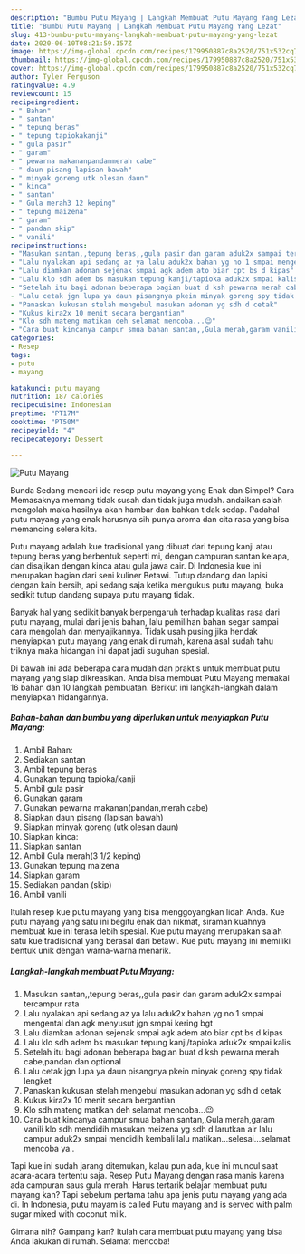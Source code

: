 ```yaml
---
description: "Bumbu Putu Mayang | Langkah Membuat Putu Mayang Yang Lezat"
title: "Bumbu Putu Mayang | Langkah Membuat Putu Mayang Yang Lezat"
slug: 413-bumbu-putu-mayang-langkah-membuat-putu-mayang-yang-lezat
date: 2020-06-10T08:21:59.157Z
image: https://img-global.cpcdn.com/recipes/179950887c8a2520/751x532cq70/putu-mayang-foto-resep-utama.jpg
thumbnail: https://img-global.cpcdn.com/recipes/179950887c8a2520/751x532cq70/putu-mayang-foto-resep-utama.jpg
cover: https://img-global.cpcdn.com/recipes/179950887c8a2520/751x532cq70/putu-mayang-foto-resep-utama.jpg
author: Tyler Ferguson
ratingvalue: 4.9
reviewcount: 15
recipeingredient:
- " Bahan"
- " santan"
- " tepung beras"
- " tepung tapiokakanji"
- " gula pasir"
- " garam"
- " pewarna makananpandanmerah cabe"
- " daun pisang lapisan bawah"
- " minyak goreng utk olesan daun"
- " kinca"
- " santan"
- " Gula merah3 12 keping"
- " tepung maizena"
- " garam"
- " pandan skip"
- " vanili"
recipeinstructions:
- "Masukan santan,,tepung beras,,gula pasir dan garam aduk2x sampai tercampur rata"
- "Lalu nyalakan api sedang az ya lalu aduk2x bahan yg no 1 smpai mengental dan agk menyusut jgn smpai kering bgt"
- "Lalu diamkan adonan sejenak smpai agk adem ato biar cpt bs d kipas"
- "Lalu klo sdh adem bs masukan tepung kanji/tapioka aduk2x smpai kalis"
- "Setelah itu bagi adonan beberapa bagian buat d ksh pewarna merah cabe,pandan dan optional"
- "Lalu cetak jgn lupa ya daun pisangnya pkein minyak goreng spy tidak lengket"
- "Panaskan kukusan stelah mengebul masukan adonan yg sdh d cetak"
- "Kukus kira2x 10 menit secara bergantian"
- "Klo sdh mateng matikan deh selamat mencoba...😉"
- "Cara buat kincanya campur smua bahan santan,,Gula merah,garam vanili klo sdh mendidih masukan meizena yg sdh d larutkan air lalu campur aduk2x smpai mendidih kembali lalu matikan...selesai...selamat mencoba ya.."
categories:
- Resep
tags:
- putu
- mayang

katakunci: putu mayang 
nutrition: 187 calories
recipecuisine: Indonesian
preptime: "PT17M"
cooktime: "PT50M"
recipeyield: "4"
recipecategory: Dessert

---
```



![Putu Mayang](https://img-global.cpcdn.com/recipes/179950887c8a2520/751x532cq70/putu-mayang-foto-resep-utama.jpg)

Bunda Sedang mencari ide resep putu mayang yang Enak dan Simpel? Cara Memasaknya memang tidak susah dan tidak juga mudah. andaikan salah mengolah maka hasilnya akan hambar dan bahkan tidak sedap. Padahal putu mayang yang enak harusnya sih punya aroma dan cita rasa yang bisa memancing selera kita.

Putu mayang adalah kue tradisional yang dibuat dari tepung kanji atau tepung beras yang berbentuk seperti mi, dengan campuran santan kelapa, dan disajikan dengan kinca atau gula jawa cair. Di Indonesia kue ini merupakan bagian dari seni kuliner Betawi. Tutup dandang dan lapisi dengan kain bersih, api sedang saja ketika mengukus putu mayang, buka sedikit tutup dandang supaya putu mayang tidak.

Banyak hal yang sedikit banyak berpengaruh terhadap kualitas rasa dari putu mayang, mulai dari jenis bahan, lalu pemilihan bahan segar sampai cara mengolah dan menyajikannya. Tidak usah pusing jika hendak menyiapkan putu mayang yang enak di rumah, karena asal sudah tahu triknya maka hidangan ini dapat jadi suguhan spesial.


Di bawah ini ada beberapa cara mudah dan praktis untuk membuat putu mayang yang siap dikreasikan. Anda bisa membuat Putu Mayang memakai 16 bahan dan 10 langkah pembuatan. Berikut ini langkah-langkah dalam menyiapkan hidangannya.

<!--inarticleads1-->

##### Bahan-bahan dan bumbu yang diperlukan untuk menyiapkan Putu Mayang:

1. Ambil  Bahan:
1. Sediakan  santan
1. Ambil  tepung beras
1. Gunakan  tepung tapioka/kanji
1. Ambil  gula pasir
1. Gunakan  garam
1. Gunakan  pewarna makanan(pandan,merah cabe)
1. Siapkan  daun pisang (lapisan bawah)
1. Siapkan  minyak goreng (utk olesan daun)
1. Siapkan  kinca:
1. Siapkan  santan
1. Ambil  Gula merah(3 1/2 keping)
1. Gunakan  tepung maizena
1. Siapkan  garam
1. Sediakan  pandan (skip)
1. Ambil  vanili


Itulah resep kue putu mayang yang bisa menggoyangkan lidah Anda. Kue putu mayang yang satu ini begitu enak dan nikmat, siraman kuahnya membuat kue ini terasa lebih spesial. Kue putu mayang merupakan salah satu kue tradisional yang berasal dari betawi. Kue putu mayang ini memiliki bentuk unik dengan warna-warna menarik. 

<!--inarticleads2-->

##### Langkah-langkah membuat Putu Mayang:

1. Masukan santan,,tepung beras,,gula pasir dan garam aduk2x sampai tercampur rata
1. Lalu nyalakan api sedang az ya lalu aduk2x bahan yg no 1 smpai mengental dan agk menyusut jgn smpai kering bgt
1. Lalu diamkan adonan sejenak smpai agk adem ato biar cpt bs d kipas
1. Lalu klo sdh adem bs masukan tepung kanji/tapioka aduk2x smpai kalis
1. Setelah itu bagi adonan beberapa bagian buat d ksh pewarna merah cabe,pandan dan optional
1. Lalu cetak jgn lupa ya daun pisangnya pkein minyak goreng spy tidak lengket
1. Panaskan kukusan stelah mengebul masukan adonan yg sdh d cetak
1. Kukus kira2x 10 menit secara bergantian
1. Klo sdh mateng matikan deh selamat mencoba...😉
1. Cara buat kincanya campur smua bahan santan,,Gula merah,garam vanili klo sdh mendidih masukan meizena yg sdh d larutkan air lalu campur aduk2x smpai mendidih kembali lalu matikan...selesai...selamat mencoba ya..


Tapi kue ini sudah jarang ditemukan, kalau pun ada, kue ini muncul saat acara-acara tertentu saja. Resep Putu Mayang dengan rasa manis karena ada campuran saus gula merah. Harus tertarik belajar membuat putu mayang kan? Tapi sebelum pertama tahu apa jenis putu mayang yang ada di. In Indonesia, putu mayam is called Putu mayang and is served with palm sugar mixed with coconut milk. 

Gimana nih? Gampang kan? Itulah cara membuat putu mayang yang bisa Anda lakukan di rumah. Selamat mencoba!
